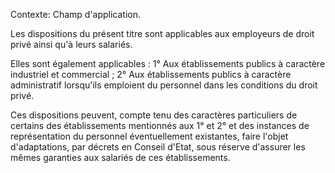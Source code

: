 Contexte: Champ d'application.

Les dispositions du présent titre sont applicables aux employeurs de droit privé ainsi qu'à leurs salariés.

Elles sont également applicables : 1° Aux établissements publics à caractère industriel et commercial ; 2° Aux établissements publics à caractère administratif lorsqu'ils emploient du personnel dans les conditions du droit privé.

Ces dispositions peuvent, compte tenu des caractères particuliers de certains des établissements mentionnés aux 1° et 2° et des instances de représentation du personnel éventuellement existantes, faire l'objet d'adaptations, par décrets en Conseil d'Etat, sous réserve d'assurer les mêmes garanties aux salariés de ces établissements.